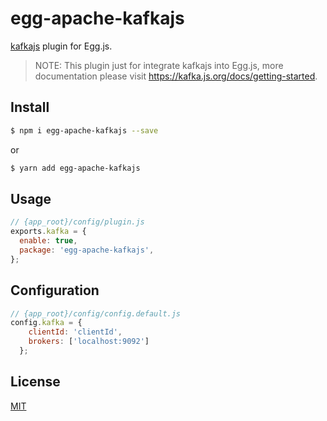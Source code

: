 # egg-apache-kafkajs

<!--
Description here.
-->

[kafkajs](https://kafka.js.org/) plugin for Egg.js.

> NOTE: This plugin just for integrate kafkajs into Egg.js, more documentation please visit https://kafka.js.org/docs/getting-started.

## Install

```bash
$ npm i egg-apache-kafkajs --save
```
or

```bash
$ yarn add egg-apache-kafkajs
```

## Usage

```js
// {app_root}/config/plugin.js
exports.kafka = {
  enable: true,
  package: 'egg-apache-kafkajs',
};
```

## Configuration

```js
// {app_root}/config/config.default.js
config.kafka = {
    clientId: 'clientId',
    brokers: ['localhost:9092']
  };
```

## License

[MIT](LICENSE)
